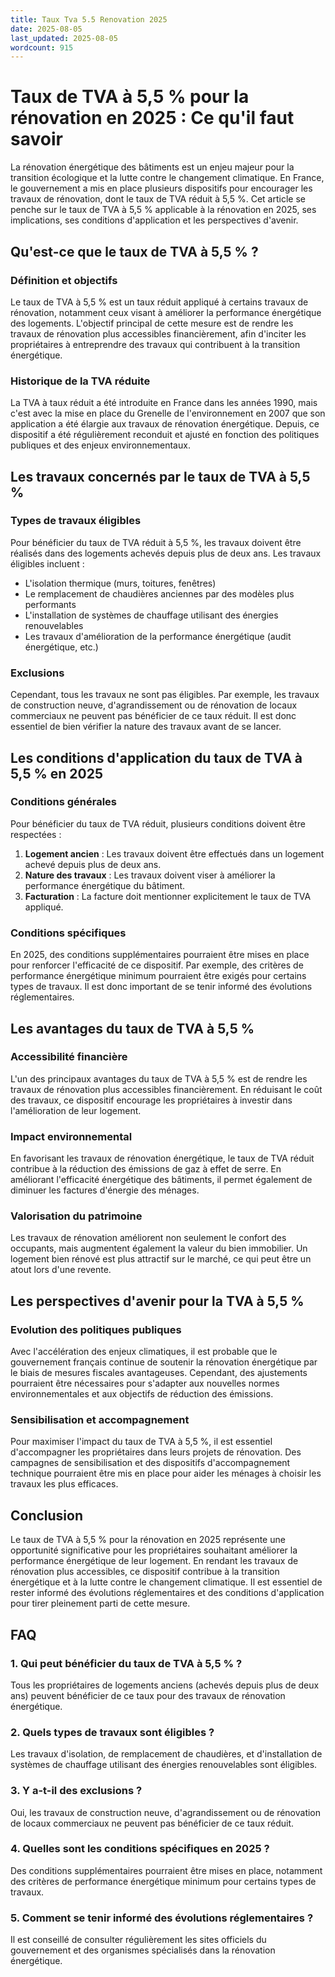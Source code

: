 ```yaml
---
title: Taux Tva 5.5 Renovation 2025
date: 2025-08-05
last_updated: 2025-08-05
wordcount: 915
---
```


# Taux de TVA à 5,5 % pour la rénovation en 2025 : Ce qu'il faut savoir

La rénovation énergétique des bâtiments est un enjeu majeur pour la transition écologique et la lutte contre le changement climatique. En France, le gouvernement a mis en place plusieurs dispositifs pour encourager les travaux de rénovation, dont le taux de TVA réduit à 5,5 %. Cet article se penche sur le taux de TVA à 5,5 % applicable à la rénovation en 2025, ses implications, ses conditions d'application et les perspectives d'avenir.

## Qu'est-ce que le taux de TVA à 5,5 % ?

### Définition et objectifs

Le taux de TVA à 5,5 % est un taux réduit appliqué à certains travaux de rénovation, notamment ceux visant à améliorer la performance énergétique des logements. L'objectif principal de cette mesure est de rendre les travaux de rénovation plus accessibles financièrement, afin d'inciter les propriétaires à entreprendre des travaux qui contribuent à la transition énergétique.

### Historique de la TVA réduite

La TVA à taux réduit a été introduite en France dans les années 1990, mais c'est avec la mise en place du Grenelle de l'environnement en 2007 que son application a été élargie aux travaux de rénovation énergétique. Depuis, ce dispositif a été régulièrement reconduit et ajusté en fonction des politiques publiques et des enjeux environnementaux.

## Les travaux concernés par le taux de TVA à 5,5 %

### Types de travaux éligibles

Pour bénéficier du taux de TVA réduit à 5,5 %, les travaux doivent être réalisés dans des logements achevés depuis plus de deux ans. Les travaux éligibles incluent :

- L'isolation thermique (murs, toitures, fenêtres)
- Le remplacement de chaudières anciennes par des modèles plus performants
- L'installation de systèmes de chauffage utilisant des énergies renouvelables
- Les travaux d'amélioration de la performance énergétique (audit énergétique, etc.)

### Exclusions

Cependant, tous les travaux ne sont pas éligibles. Par exemple, les travaux de construction neuve, d'agrandissement ou de rénovation de locaux commerciaux ne peuvent pas bénéficier de ce taux réduit. Il est donc essentiel de bien vérifier la nature des travaux avant de se lancer.

## Les conditions d'application du taux de TVA à 5,5 % en 2025

### Conditions générales

Pour bénéficier du taux de TVA réduit, plusieurs conditions doivent être respectées :

1. **Logement ancien** : Les travaux doivent être effectués dans un logement achevé depuis plus de deux ans.
2. **Nature des travaux** : Les travaux doivent viser à améliorer la performance énergétique du bâtiment.
3. **Facturation** : La facture doit mentionner explicitement le taux de TVA appliqué.

### Conditions spécifiques

En 2025, des conditions supplémentaires pourraient être mises en place pour renforcer l'efficacité de ce dispositif. Par exemple, des critères de performance énergétique minimum pourraient être exigés pour certains types de travaux. Il est donc important de se tenir informé des évolutions réglementaires.

## Les avantages du taux de TVA à 5,5 %

### Accessibilité financière

L'un des principaux avantages du taux de TVA à 5,5 % est de rendre les travaux de rénovation plus accessibles financièrement. En réduisant le coût des travaux, ce dispositif encourage les propriétaires à investir dans l'amélioration de leur logement.

### Impact environnemental

En favorisant les travaux de rénovation énergétique, le taux de TVA réduit contribue à la réduction des émissions de gaz à effet de serre. En améliorant l'efficacité énergétique des bâtiments, il permet également de diminuer les factures d'énergie des ménages.

### Valorisation du patrimoine

Les travaux de rénovation améliorent non seulement le confort des occupants, mais augmentent également la valeur du bien immobilier. Un logement bien rénové est plus attractif sur le marché, ce qui peut être un atout lors d'une revente.

## Les perspectives d'avenir pour la TVA à 5,5 %

### Evolution des politiques publiques

Avec l'accélération des enjeux climatiques, il est probable que le gouvernement français continue de soutenir la rénovation énergétique par le biais de mesures fiscales avantageuses. Cependant, des ajustements pourraient être nécessaires pour s'adapter aux nouvelles normes environnementales et aux objectifs de réduction des émissions.

### Sensibilisation et accompagnement

Pour maximiser l'impact du taux de TVA à 5,5 %, il est essentiel d'accompagner les propriétaires dans leurs projets de rénovation. Des campagnes de sensibilisation et des dispositifs d'accompagnement technique pourraient être mis en place pour aider les ménages à choisir les travaux les plus efficaces.

## Conclusion

Le taux de TVA à 5,5 % pour la rénovation en 2025 représente une opportunité significative pour les propriétaires souhaitant améliorer la performance énergétique de leur logement. En rendant les travaux de rénovation plus accessibles, ce dispositif contribue à la transition énergétique et à la lutte contre le changement climatique. Il est essentiel de rester informé des évolutions réglementaires et des conditions d'application pour tirer pleinement parti de cette mesure.

## FAQ

### 1. Qui peut bénéficier du taux de TVA à 5,5 % ?

Tous les propriétaires de logements anciens (achevés depuis plus de deux ans) peuvent bénéficier de ce taux pour des travaux de rénovation énergétique.

### 2. Quels types de travaux sont éligibles ?

Les travaux d'isolation, de remplacement de chaudières, et d'installation de systèmes de chauffage utilisant des énergies renouvelables sont éligibles.

### 3. Y a-t-il des exclusions ?

Oui, les travaux de construction neuve, d'agrandissement ou de rénovation de locaux commerciaux ne peuvent pas bénéficier de ce taux réduit.

### 4. Quelles sont les conditions spécifiques en 2025 ?

Des conditions supplémentaires pourraient être mises en place, notamment des critères de performance énergétique minimum pour certains types de travaux.

### 5. Comment se tenir informé des évolutions réglementaires ?

Il est conseillé de consulter régulièrement les sites officiels du gouvernement et des organismes spécialisés dans la rénovation énergétique.